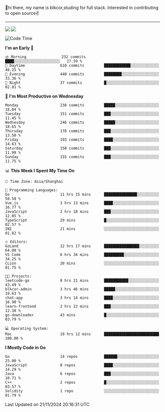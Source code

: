 👋hi there, my name is blkcor,studing for full stack.
Interested in contributing to open source✌️

<hr/>

![](https://github-readme-stats.vercel.app/api?username=blkcor)
<a href="https://github.com/blkcor/github-readme-stats">
    <img align="left" src="https://github-readme-stats.vercel.app/api/top-langs/?username=blkcor&hide=jupyter%20notebook,shaderlab,tex,c%23&langs_count=9" />
</a>


<!--START_SECTION:waka-->
![Code Time](http://img.shields.io/badge/Code%20Time-1%2C443%20hrs%201%20min-blue)

**I'm an Early 🐤** 

```text
🌞 Morning                232 commits         ████░░░░░░░░░░░░░░░░░░░░░   17.59 % 
🌆 Daytime                610 commits         ████████████░░░░░░░░░░░░░   46.25 % 
🌃 Evening                440 commits         ████████░░░░░░░░░░░░░░░░░   33.36 % 
🌙 Night                  37 commits          █░░░░░░░░░░░░░░░░░░░░░░░░   02.81 % 
```
📅 **I'm Most Productive on Wednesday** 

```text
Monday                   238 commits         █████░░░░░░░░░░░░░░░░░░░░   18.04 % 
Tuesday                  151 commits         ███░░░░░░░░░░░░░░░░░░░░░░   11.45 % 
Wednesday                246 commits         █████░░░░░░░░░░░░░░░░░░░░   18.65 % 
Thursday                 178 commits         ███░░░░░░░░░░░░░░░░░░░░░░   13.50 % 
Friday                   193 commits         ████░░░░░░░░░░░░░░░░░░░░░   14.63 % 
Saturday                 158 commits         ███░░░░░░░░░░░░░░░░░░░░░░   11.98 % 
Sunday                   155 commits         ███░░░░░░░░░░░░░░░░░░░░░░   11.75 % 
```


📊 **This Week I Spent My Time On** 

```text
🕑︎ Time Zone: Asia/Shanghai

💬 Programming Languages: 
Go                       11 hrs 15 mins      ███████████████░░░░░░░░░░   58.58 % 
Vue.js                   3 hrs 13 mins       ████░░░░░░░░░░░░░░░░░░░░░   16.77 % 
JavaScript               2 hrs 18 mins       ███░░░░░░░░░░░░░░░░░░░░░░   12.05 % 
TypeScript               29 mins             █░░░░░░░░░░░░░░░░░░░░░░░░   02.57 % 
INI                      21 mins             ░░░░░░░░░░░░░░░░░░░░░░░░░   01.82 % 

🔥 Editors: 
GoLand                   12 hrs 17 mins      ████████████████░░░░░░░░░   64.00 % 
VS Code                  6 hrs 34 mins       █████████░░░░░░░░░░░░░░░░   34.25 % 
CLion                    20 mins             ░░░░░░░░░░░░░░░░░░░░░░░░░   01.75 % 

🐱‍💻 Projects: 
leetcode-go              8 hrs 21 mins       ███████████░░░░░░░░░░░░░░   43.49 % 
blkcor-admin             3 hrs 46 mins       █████░░░░░░░░░░░░░░░░░░░░   19.63 % 
chat-app                 3 hrs 14 mins       ████░░░░░░░░░░░░░░░░░░░░░   16.90 % 
learn-frontend           2 hrs 22 mins       ███░░░░░░░░░░░░░░░░░░░░░░   12.38 % 
go-downloader            43 mins             █░░░░░░░░░░░░░░░░░░░░░░░░   03.79 % 

💻 Operating System: 
Mac                      19 hrs 12 mins      █████████████████████████   100.00 % 
```

**I Mostly Code in Go** 

```text
Go                       14 repos            ██████░░░░░░░░░░░░░░░░░░░   25.00 % 
JavaScript               8 repos             ████░░░░░░░░░░░░░░░░░░░░░   14.29 % 
Java                     6 repos             ███░░░░░░░░░░░░░░░░░░░░░░   10.71 % 
C++                      2 repos             █░░░░░░░░░░░░░░░░░░░░░░░░   03.57 % 
Solidity                 1 repo              ░░░░░░░░░░░░░░░░░░░░░░░░░   01.79 % 
```




 Last Updated on 21/11/2024 20:16:31 UTC
<!--END_SECTION:waka-->


